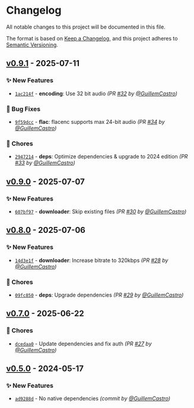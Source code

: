 # Changelog
All notable changes to this project will be documented in this file.

The format is based on [Keep a Changelog](https://keepachangelog.com/en/1.0.0/),
and this project adheres to [Semantic Versioning](https://semver.org/spec/v2.0.0.html).

## [v0.9.1] - 2025-07-11
### :sparkles: New Features
- [`1ac214f`](https://github.com/GuillemCastro/spotify-dl/commit/1ac214f896e9422745c165a53ade152719803978) - **encoding**: Use 32 bit audio *(PR [#32](https://github.com/GuillemCastro/spotify-dl/pull/32) by [@GuillemCastro](https://github.com/GuillemCastro))*

### :bug: Bug Fixes
- [`9f59dcc`](https://github.com/GuillemCastro/spotify-dl/commit/9f59dcc7951c75cda456c5d99957bb9841c1bc55) - **flac**: flacenc supports max 24-bit audio *(PR [#34](https://github.com/GuillemCastro/spotify-dl/pull/34) by [@GuillemCastro](https://github.com/GuillemCastro))*

### :wrench: Chores
- [`2947214`](https://github.com/GuillemCastro/spotify-dl/commit/29472147655f7f6780949711aaaef055481ec2e8) - **deps**: Optimize dependencies & upgrade to 2024 edition *(PR [#33](https://github.com/GuillemCastro/spotify-dl/pull/33) by [@GuillemCastro](https://github.com/GuillemCastro))*


## [v0.9.0] - 2025-07-07
### :sparkles: New Features
- [`607bf97`](https://github.com/GuillemCastro/spotify-dl/commit/607bf976283305354e2c8a99e957c9cb46b06ccf) - **downloader**: Skip existing files *(PR [#30](https://github.com/GuillemCastro/spotify-dl/pull/30) by [@GuillemCastro](https://github.com/GuillemCastro))*


## [v0.8.0] - 2025-07-06
### :sparkles: New Features
- [`14d3e1f`](https://github.com/GuillemCastro/spotify-dl/commit/14d3e1fda34f9cc587fc64d1442cb3e5deac440a) - **downloader**: Increase bitrate to 320kbps *(PR [#28](https://github.com/GuillemCastro/spotify-dl/pull/28) by [@GuillemCastro](https://github.com/GuillemCastro))*

### :wrench: Chores
- [`09fc850`](https://github.com/GuillemCastro/spotify-dl/commit/09fc850bcbbed6331c1c900c72cd629f0d34ea55) - **deps**: Upgrade dependencies *(PR [#29](https://github.com/GuillemCastro/spotify-dl/pull/29) by [@GuillemCastro](https://github.com/GuillemCastro))*


## [v0.7.0] - 2025-06-22
### :wrench: Chores
- [`dcedaa0`](https://github.com/GuillemCastro/spotify-dl/commit/dcedaa0d7e2eb487e29e1282ddbf05402fdb69da) - Update dependencies and fix auth *(PR [#27](https://github.com/GuillemCastro/spotify-dl/pull/27) by [@GuillemCastro](https://github.com/GuillemCastro))*


## [v0.5.0] - 2024-05-17
### :sparkles: New Features
- [`ad9288d`](https://github.com/GuillemCastro/spotify-dl/commit/ad9288d243c393ea6c5b283de9c8ccd53de8ee0c) - No native dependencies *(commit by [@GuillemCastro](https://github.com/GuillemCastro))*

[v0.5.0]: https://github.com/GuillemCastro/spotify-dl/compare/v0.2.1...v0.5.0
[v0.7.0]: https://github.com/GuillemCastro/spotify-dl/compare/v0.5.4...v0.7.0
[v0.8.0]: https://github.com/GuillemCastro/spotify-dl/compare/v0.7.1...v0.8.0
[v0.9.0]: https://github.com/GuillemCastro/spotify-dl/compare/v0.8.0...v0.9.0
[v0.9.1]: https://github.com/GuillemCastro/spotify-dl/compare/v0.9.0...v0.9.1
